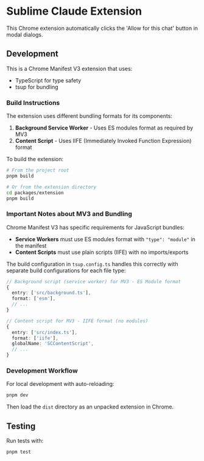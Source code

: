 # Sublime Claude Extension

This Chrome extension automatically clicks the 'Allow for this chat' button in modal dialogs.

## Development

This is a Chrome Manifest V3 extension that uses:
- TypeScript for type safety
- tsup for bundling

### Build Instructions

The extension uses different bundling formats for its components:

1. **Background Service Worker** - Uses ES modules format as required by MV3
2. **Content Script** - Uses IIFE (Immediately Invoked Function Expression) format

To build the extension:

```bash
# From the project root
pnpm build

# Or from the extension directory
cd packages/extension
pnpm build
```

### Important Notes about MV3 and Bundling

Chrome Manifest V3 has specific requirements for JavaScript bundles:

- **Service Workers** must use ES modules format with `"type": "module"` in the manifest
- **Content Scripts** must use plain scripts (IIFE) with no imports/exports

The build configuration in `tsup.config.ts` handles this correctly with separate build configurations for each file type:

```typescript
// Background script (service worker) for MV3 - ES Module format
{
  entry: ['src/background.ts'],
  format: ['esm'],
  // ...
}

// Content script for MV3 - IIFE format (no modules)
{
  entry: ['src/index.ts'],
  format: ['iife'],
  globalName: 'SCContentScript',
  // ...
}
```

### Development Workflow

For local development with auto-reloading:

```bash
pnpm dev
```

Then load the `dist` directory as an unpacked extension in Chrome.

## Testing

Run tests with:

```bash
pnpm test
```
